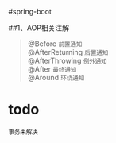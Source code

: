 #spring-boot

##1、AOP相关注解
>@Before `前置通知` <br>
>@AfterReturning `后置通知` <br>
>@AfterThrowing `例外通知` <br>
>@After `最终通知` <br>
>@Around `环绕通知` <br>

# todo
`事务未解决`
